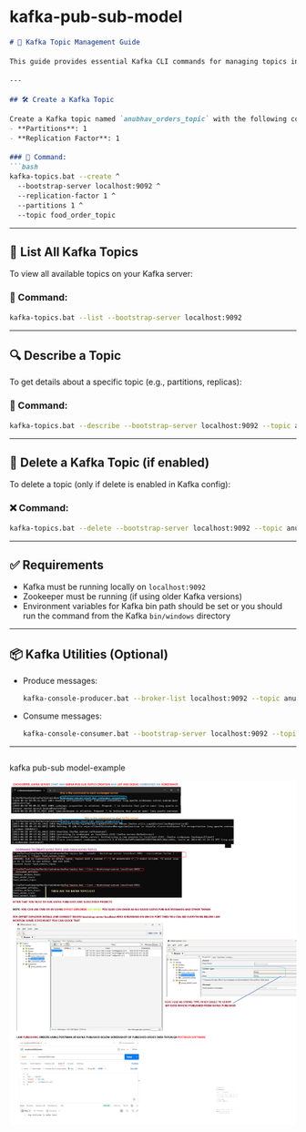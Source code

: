 # kafka-pub-sub-model

````markdown
# 🚀 Kafka Topic Management Guide

This guide provides essential Kafka CLI commands for managing topics in a local Kafka setup.

---

## 🛠️ Create a Kafka Topic

Create a Kafka topic named `anubhav_orders_topic` with the following configuration:
- **Partitions**: 1
- **Replication Factor**: 1

### 🔧 Command:
```bash
kafka-topics.bat --create ^
  --bootstrap-server localhost:9092 ^
  --replication-factor 1 ^
  --partitions 1 ^
  --topic food_order_topic
````

---

## 📜 List All Kafka Topics

To view all available topics on your Kafka server:

### 📄 Command:

```bash
kafka-topics.bat --list --bootstrap-server localhost:9092
```

---

## 🔍 Describe a Topic

To get details about a specific topic (e.g., partitions, replicas):

### 🧾 Command:

```bash
kafka-topics.bat --describe --bootstrap-server localhost:9092 --topic anubhav_orders_topic
```

---

## 🧹 Delete a Kafka Topic (if enabled)

To delete a topic (only if delete is enabled in Kafka config):

### ❌ Command:

```bash
kafka-topics.bat --delete --bootstrap-server localhost:9092 --topic anubhav_orders_topic
```

---

## ✅ Requirements

* Kafka must be running locally on `localhost:9092`
* Zookeeper must be running (if using older Kafka versions)
* Environment variables for Kafka bin path should be set or you should run the command from the Kafka `bin/windows` directory

---

## 📦 Kafka Utilities (Optional)

* Produce messages:

  ```bash
  kafka-console-producer.bat --broker-list localhost:9092 --topic anubhav_orders_topic
  ```

* Consume messages:

  ```bash
  kafka-console-consumer.bat --bootstrap-server localhost:9092 --topic anubhav_orders_topic --from-beginning
  ```

---

```
```

kafka pub-sub model-example

![Kafka Debug](https://github.com/123-anubhav/kafka-pub-sub-mode/blob/main/kafkaDebug.bmp?raw=true)
